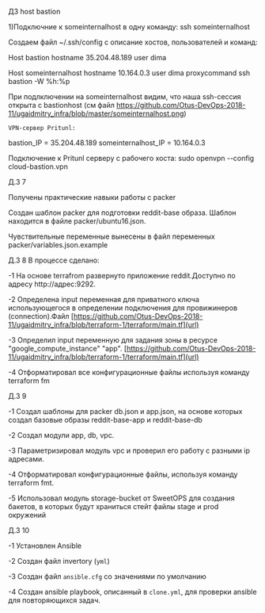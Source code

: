 ДЗ  host bastion

1)Подключние к someinternalhost в одну команду: ssh someinternalhost

Создаем файл ~/.ssh/config с описание хостов, пользователей и команд:

Host bastion
hostname 35.204.48.189
user dima

Host someinternalhost
hostname 10.164.0.3
user dima
proxycommand ssh bastion -W %h:%p

При подлключении на someinternalhost видим, что наша ssh-сессия открыта с bastionhost (см файл https://github.com/Otus-DevOps-2018-11/ugaidmitry_infra/blob/master/someinternalhost.png)


    VPN-сервер Pritunl:

bastion_IP = 35.204.48.189
someinternalhost_IP = 10.164.0.3

Подключение к Pritunl серверу с рабочего хоста: sudo openvpn --config cloud-bastion.vpn


Д.З 7

Получены практические навыки работы с packer

Создан шаблон packer для подготовки reddit-base образа. Шаблон находится в файле packer/ubuntu16.json.

Чувствительные переменные вынесены в файл переменных packer/variables.json.example

Д.З 8
В процессе сделано:

  -1  На основе terrafrom развернуто приложение reddit.Доступно по адресу  http://адрес:9292.
  
  -2  Определена input переменная для приватного ключа использующегося в определении подключения для провижинеров (connection).Файл [https://github.com/Otus-DevOps-2018-11/ugaidmitry_infra/blob/terraform-1/terraform/main.tf](url)
  
  -3 Определил  input переменную для задания зоны в ресурсе
"google_compute_instance" "app". [https://github.com/Otus-DevOps-2018-11/ugaidmitry_infra/blob/terraform-1/terraform/main.tf](url)
 
  -4 Отформатировал все конфигурационные файлы используя команду terraform fm
 
  Д.З 9

  -1  Создал шаблоны для packer db.json и app.json, на основе которых создал базовые образы reddit-base-app и reddit-base-db
  
  -2  Создал модули app, db, vpc.
  
  -3  Параметризировал модуль vpc и проверил его работу с разными ip адресами.
  
  -4  Отформатировал конфигурационные файлы, используя команду terraform fmt.
  
  -5  Использовал модуль storage-bucket от SweetOPS для создания бакетов, в которых будут храниться стейт файлы stage и prod окружений

 Д.3 10

  -1 Установлен Ansible 
  
  -2 Создан файл invertory (`yml`)

  -3 Создан файл `ansible.cfg` со значениями по умолчанию

  -4 Создан ansible playbook, описанный в `clone.yml`, для проверки ansible для повторяющихся задач.


